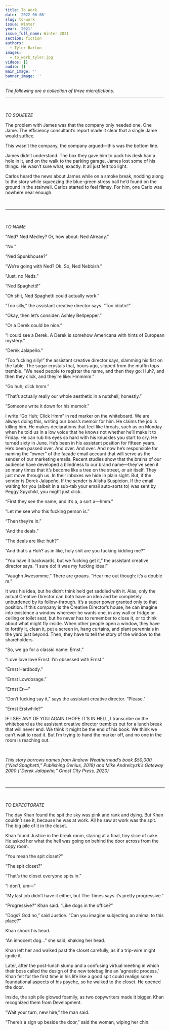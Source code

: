 ```yaml
---
title: To Work
date: '2022-06-06'
slug: to-work
issue: Winter
year: '2021'
issue_full_name: Winter 2021
section: fiction
authors:
  - Tyler Barton
images:
  - to_work_tyler.jpg
videos: []
audio: []
main_image: ''
banner_image: ''
---
```

_The following are a collection of three microfictions._

- - -

<br>

_TO SQUEEZE_

The problem with James was that the company only needed one. One Jame. The efficiency consultant’s report made it clear that a single Jame would suffice. 

This wasn’t the company, the company argued—this was the bottom line. 

James didn’t understand. The box they gave him to pack his desk had a hole in it, and on the walk to the parking garage, James lost some of his things. He wasn’t sure what, exactly. It all just felt too light. 

Carlos heard the news about James while on a smoke break, nodding along to the story while squeezing the blue-green stress ball he’d found on the ground in the stairwell. Carlos started to feel flimsy. For him, one Carlo was nowhere near enough.

<br>

- - -

<br>

_TO NAME_

"Ned? Ned Medley? Or, how about: Ned Already.”

“No.”

“Ned Spunkhouse?”

“We’re going with Ned? Ok. So, Ned Nebbish.”

“Just, no Neds.”

“Ned Spaghetti!” 

“Oh shit, Ned Spaghetti could actually work.” 

“Too silly,” the assistant creative director says. “Too idiotic!”

“Okay, then let’s consider: Ashley Bellpepper.” 

“Or a Derek could be nice.” 

“I could see a Derek. A Derek is somehow Americana with hints of European mystery.” 

“Derek Jalapeño.” 

“Too fucking silly!” the assistant creative director says, slamming his fist on the table. The sugar crystals that, hours ago, slipped from the muffin tops tremble. “We need people to register the name, and then they go: Huh?, and then they click, and they’re like: Hmmmm.”

“Go huh; click hmm.”
	
“That’s actually really our whole aesthetic in a nutshell, honestly.”

“Someone write it down for his memoir.” 

I write “Go Huh; Click Hmm” in red marker on the whiteboard. We are always doing this, writing our boss’s memoir for him. He claims the job is killing him. He makes declarations that feel like threats, such as on Monday when he told us in a low voice that he knows not whether he’ll make it to Friday. He can rub his eyes so hard with his knuckles you start to cry. He turned sixty in June. He’s been in his assistant position for fifteen years. He’s been passed over. And over. And over. And now he’s responsible for naming the “owner” of the facade email account that will serve as the sender of our marketing emails. Recent studies show that the brains of our audience have developed a blindness to our brand name—they’ve seen it so many times that it’s become like a tree on the street, or air itself. They just move through us. In their inboxes we hide in plain sight. But, if the sender is Derek Jalapeño. If the sender is Alisha Suspicion. If the email waiting for you (albeit in a sub-tab your email auto-sorts to) was sent by Peggy Spychild, you might just click. 

“First they see the name, and it’s a, a sort a—hmm.” 

“Let me see who this fucking person is.”

“Then they’re in.”

“And the deals.”

“The deals are like: huh?”

“And that’s a Huh? as in like, holy shit are you fucking kidding me?”

“You have it backwards, but we fucking get it,” the assistant creative director says. “I sure do! It was my fucking idea!” 

“Vaughn Awesomme.” There are groans. “Hear me out though: it’s a double m.” 

It was his idea, but he didn’t think he’d get saddled with it. Alas, only the actual Creative Director can both have an idea and be completely unburdened by its follow-through. It’s a super power granted only to that position. If this company is the Creative Director’s house, he can imagine into existence a window wherever he wants one, in any wall or  fridge or ceiling or toilet seat, but he never has to remember to close it, or to think about what might fly inside. When other people open a window, they have to fortify it, clean it, put a screen in, hang curtains, and plant perennials in the yard just beyond. Then, they have to tell the story of the window to the shareholders. 

“So, we go for a classic name: Ernst.”

“Love love love Ernst. I’m obsessed with Ernst.”

“Ernst Hardbody.”

“Ernst Lowdosage.”

“Ernst Er—”

“Don’t fucking say it,” says the assistant creative director. “Please."

“Ernst Erstwhile?”

IF I SEE ANY OF YOU AGAIN I HOPE IT’S IN HELL, I transcribe on the whiteboard as the assistant creative director trembles out for a lunch break that will never end. We think it might be the end of his book. We think we can’t wait to read it. But I’m trying to hand the marker off, and no one in the room is reaching out. 


<br>

_This story borrows names from Andrew Weatherhead’s book $50,000 (“Ned Spaghetti,” Publishing Genius, 2019) and Mike Andrelcyzk’s Gateway 2000 (“Derek Jalapeño,” Ghost City Press, 2020)_

<br>

- - -

<br>

_TO EXPECTORATE_

The day Khan found the spit the sky was pink and rank and dying. But Khan couldn’t see it, because he was at work. All he saw at work was the spit. The big pile of it in the closet. 

Khan found Justice in the break room, staring at a final, tiny slice of cake. He asked her what the hell was going on behind the door across from the copy room.

“You mean the spit closet?”

“The spit closet?”

“That’s the closet everyone spits in.” 

“I don’t, um—”

“My last job didn’t have it either, but The Times says it’s pretty progressive.”

“Progressive?” Khan said. “Like dogs in the office?”

“Dogs? God no,” said Justice. “Can you imagine subjecting an animal to this place?” 

Khan shook his head. 

“An innocent dog…” she said, shaking her head. 

Khan left her and walked past the closet carefully, as if a trip-wire might ignite it. 

Later, after the post-lunch slump and a confusing virtual meeting in which their boss called the design of the new totebag line an ‘agnostic process,’ Khan felt for the first time in his life like a good spit could realign some foundational aspects of his psyche, so he walked to the closet. He opened the door. 

Inside, the spit pile glowed foamily, as two copywriters made it bigger. Khan recognized them from Development. 

“Wait your turn, new hire,” the man said.

“There’s a sign up beside the door,” said the woman, wiping her chin.
